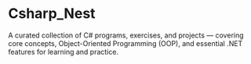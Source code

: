 # Csharp_Nest
A curated collection of C# programs, exercises, and projects — covering core concepts, Object-Oriented Programming (OOP), and essential .NET features for learning and practice.
